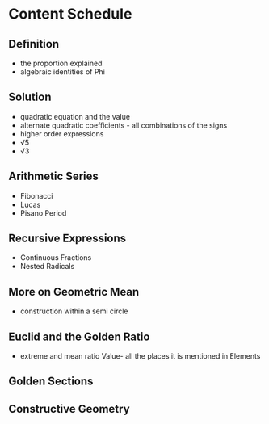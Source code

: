 # Content Schedule

## Definition
- the proportion explained
- algebraic identities of Phi
## Solution
- quadratic equation and the value
- alternate quadratic coefficients
		- all combinations of the signs
- higher order expressions
- √5
- √3
## Arithmetic Series
- Fibonacci
- Lucas
- Pisano Period
## Recursive Expressions
- Continuous Fractions
- Nested Radicals
## More on Geometric Mean
- construction within a semi circle

## Euclid and the Golden Ratio
- extreme and mean ratio
Value- all the places it is mentioned in Elements

## Golden Sections

## Constructive Geometry
